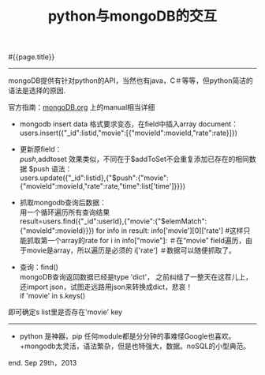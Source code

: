 ﻿---
layout: default
title: python与mongoDB的交互  
label: python, mongoDB
time: 2013-09-29
brief: >
       python is great functional and convenient to use, while mongoDB also be supported well.
       As compiling in this code document, Unix/Linux/MacOS are recommended 
code: >
      result=users.find({"_id":userId},{"movie":{"$elemMatch":{"movieId":movieId}}})
      for info in result:
      info['movie'][0]['rate'] #这样只能抓取第一个array的rate
      for i in info["movie"]: ＃在“movie” field遍历，由于movie是array，所以遍历是必须的
         i['rate'] ＃数据可以随便抓取了。
---

#{{page.title}}
**************
mongoDB提供有针对python的API，当然也有java，C＃等等，但python简洁的语法是选择的原因.

官方指南：[mongoDB.org](http://mongodb.org) 上的manual相当详细

+ mongodb insert data 格式要求变态，在field中插入array document：  
        users.insert({"_id":listid,"movie":[{"movieId":movieId,"rate":rate}]})

+ 更新原field：  
    $push,$addtoset 
效果类似，不同在于$addToSet不会重复添加已存在的相同数据
$push 语法：  
        users.update({"_id":listid},{"$push":{"movie":{"movieId":movieId,"rate":rate,"time":list['time']}}})


+ 抓取mongodb查询后数据：  
用一个循环遍历所有查询结果  
         result=users.find({"_id":userId},{"movie":{"$elemMatch":{"movieId":movieId}}})
         for info in result:
             info['movie'][0]['rate'] #这样只能抓取第一个array的rate
             for i in info["movie"]: ＃在“movie” field遍历，由于movie是array，所以遍历是必须的
                 i['rate'] ＃数据可以随便抓取了。

+ 查询：find()  
mongoDB查询返回数据已经是type 'dict'，
之前纠结了一整天在这茬儿上，还import json，试图走远路用json来转换成dict，悲哀！  
        if 'movie' in s.keys()
        
即可确定s list里是否存在'movie' key

********************************

+ python 是神器，pip 任何module都是分分钟的事难怪Google也喜欢。
+mongodb太灵活，语法繁杂，但是也特强大，数据。noSQL的小型典范。



end.
Sep 29th，2013